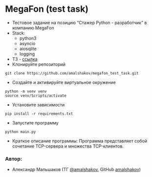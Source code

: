 # MegaFon (test task)
- Тестовое задание на позицию “Стажер Python - разработчик” в компанию MegaFon
- Stack:
    - python3
    - asyncio
    - aiosqlite
    - logging
- ТЗ - [ссылка](https://disk.yandex.ru/i/aj1ZPLWGQQEB5Q)
- Клонируйте репозиторий
```
git clone https://github.com/amalshakov/megafon_test_task.git
```
- Создайте и активируйте виртуальное окружение
```
python -m venv venv
source venv/Scripts/activate
```
- Установите зависимости
```
pip install -r requirements.txt
```
- Запустите программу
```
python main.py
```
- Краткое описание программы:
Программа представляет собой сочетание TCP-сервера и множества TCP-клиентов.
### Автор:
- Александр Мальшаков (ТГ [@amalshakov](https://t.me/amalshakov), GitHub [amalshakov](https://github.com/amalshakov/))